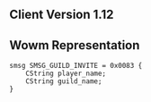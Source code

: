 ## Client Version 1.12

## Wowm Representation
```rust,ignore
smsg SMSG_GUILD_INVITE = 0x0083 {
    CString player_name;    
    CString guild_name;    
}

```
